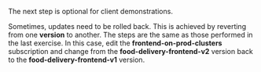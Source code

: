 The next step is optional for client demonstrations.

Sometimes, updates need to be rolled back. This is achieved by reverting from one **version** to another. The steps are the same as those performed in the last exercise. In this case, edit the **frontend-on-prod-clusters** subscription and change from the **food-delivery-frontend-v2** version back to the **food-delivery-frontend-v1** version.
